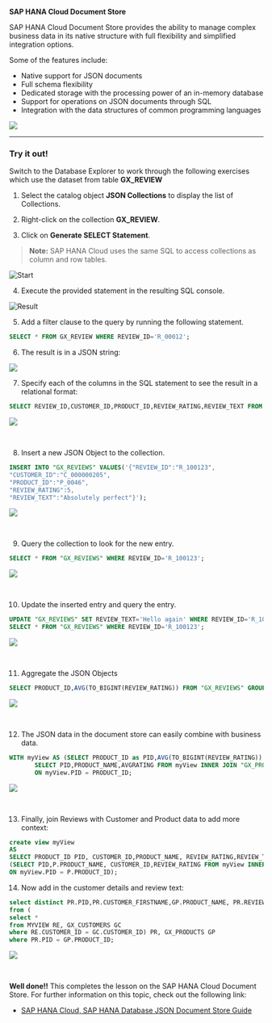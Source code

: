 **SAP HANA Cloud Document Store**

SAP HANA Cloud Document Store provides the ability to manage complex business data in its native structure with full flexibility and simplified integration options. 

Some of the features include:

- Native support for JSON documents
- Full schema flexibility
- Dedicated storage with the processing power of an in-memory database
- Support for operations on JSON documents through SQL
- Integration with the data structures of common programming languages

![](./Images/050_Intro_Concept.png)



------
### Try it out! 

Switch to the Database Explorer to work through the following exercises which use the dataset from table **GX_REVIEW**

1. Select the catalog object **JSON Collections** to display the list of Collections.

2. Right-click on the collection **GX_REVIEW**.

3. Click on **Generate SELECT Statement**.

>**Note:** SAP HANA Cloud uses the same SQL to access collections as column and row tables.

![Start](./Images/100_DBX_Start.png)

4. Execute the provided statement in the resulting SQL console.

![Result](./Images/110_GX_REVIEW_result.png) 

5. Add a filter clause to the query by running the following statement.

```sql
SELECT * FROM GX_REVIEW WHERE REVIEW_ID='R_00012';
```

6. The result is in a JSON string:

![](./Images/DBX_DocStore/image06.png)


7. Specify each of the columns in the SQL statement to see the result in a relational format:

```sql
SELECT REVIEW_ID,CUSTOMER_ID,PRODUCT_ID,REVIEW_RATING,REVIEW_TEXT FROM "GX_REVIEWS" WHERE REVIEW_ID='R_00012';
```

![](./Images/DBX_DocStore/image07.png)

<br>

8. Insert a new JSON Object to the collection.

```sql
INSERT INTO "GX_REVIEWS" VALUES('{"REVIEW_ID":"R_100123",
"CUSTOMER_ID":"C_000000205",
"PRODUCT_ID":"P_0046",
"REVIEW_RATING":5,
"REVIEW_TEXT":"Absolutely perfect"}');
```

![](./Images/DBX_DocStore/image08.png)

<br>

9. Query the collection to look for the new entry.

```sql
SELECT * FROM "GX_REVIEWS" WHERE REVIEW_ID='R_100123';
```

![](./Images/DBX_DocStore/image09.png)

<br>

10. Update the inserted entry and query the entry.

```sql
UPDATE "GX_REVIEWS" SET REVIEW_TEXT='Hello again' WHERE REVIEW_ID='R_100123';
SELECT * FROM "GX_REVIEWS" WHERE REVIEW_ID='R_100123';
```

![](./Images/DBX_DocStore/image010.png)

<br>

11. Aggregate the JSON Objects

```sql
SELECT PRODUCT_ID,AVG(TO_BIGINT(REVIEW_RATING)) FROM "GX_REVIEWS" GROUP BY PRODUCT_ID ORDER BY PRODUCT_ID ASC;
```

![](./Images/DBX_DocStore/image011.png)

<br>

12. The JSON data in the document store can easily combine with business data.
   
```sql
WITH myView AS (SELECT PRODUCT_ID as PID,AVG(TO_BIGINT(REVIEW_RATING)) as AVGRATING FROM "GX_REVIEWS" GROUP BY PRODUCT_ID )
       SELECT PID,PRODUCT_NAME,AVGRATING FROM myView INNER JOIN "GX_PRODUCTS"
       ON myView.PID = PRODUCT_ID;
```

![](./Images/DBX_DocStore/image012.png)


</br>


13. Finally, join Reviews with Customer and Product data to add more context:


```sql
create view myView 
AS 
SELECT PRODUCT_ID PID, CUSTOMER_ID,PRODUCT_NAME, REVIEW_RATING,REVIEW_TEXT FROM GX_REVIEWS; 
(SELECT PID,P.PRODUCT_NAME, CUSTOMER_ID,REVIEW_RATING FROM myView INNER JOIN GX_PRODUCTS AS P
ON myView.PID = P.PRODUCT_ID);
```

14. Now add in the customer details and review text:

```sql
select distinct PR.PID,PR.CUSTOMER_FIRSTNAME,GP.PRODUCT_NAME, PR.REVIEW_RATING, PR.REVIEW_TEXT 
from (
select * 
from MYVIEW RE, GX_CUSTOMERS GC
where RE.CUSTOMER_ID = GC.CUSTOMER_ID) PR, GX_PRODUCTS GP
where PR.PID = GP.PRODUCT_ID;
```

![](./Images/DBX_DocStore/image015.png)

</br>

**Well done!!** This completes the lesson on the SAP HANA Cloud Document Store.
For further information on this topic, check out the following link:</br>

- [SAP HANA Cloud, SAP HANA Database JSON Document Store Guide](https://help.sap.com/docs/HANA_CLOUD_DATABASE/f2d68919a1ad437fac08cc7d1584ff56/dca379e9c94940e998d9d4b5c656d1bd.html)